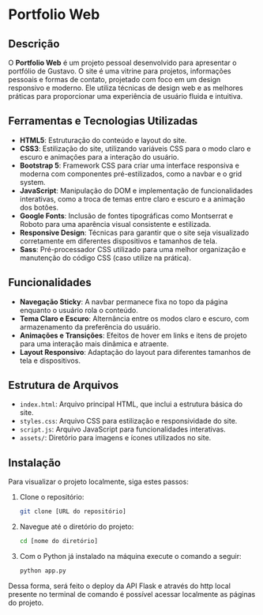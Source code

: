 # Portfolio Web

## Descrição

O **Portfolio Web** é um projeto pessoal desenvolvido para apresentar o portfólio de Gustavo. O site é uma vitrine para projetos, informações pessoais e formas de contato, projetado com foco em um design responsivo e moderno. Ele utiliza técnicas de design web e as melhores práticas para proporcionar uma experiência de usuário fluida e intuitiva.

## Ferramentas e Tecnologias Utilizadas

- **HTML5**: Estruturação do conteúdo e layout do site.
- **CSS3**: Estilização do site, utilizando variáveis CSS para o modo claro e escuro e animações para a interação do usuário.
- **Bootstrap 5**: Framework CSS para criar uma interface responsiva e moderna com componentes pré-estilizados, como a navbar e o grid system.
- **JavaScript**: Manipulação do DOM e implementação de funcionalidades interativas, como a troca de temas entre claro e escuro e a animação dos botões.
- **Google Fonts**: Inclusão de fontes tipográficas como Montserrat e Roboto para uma aparência visual consistente e estilizada.
- **Responsive Design**: Técnicas para garantir que o site seja visualizado corretamente em diferentes dispositivos e tamanhos de tela.
- **Sass**: Pré-processador CSS utilizado para uma melhor organização e manutenção do código CSS (caso utilize na prática).

## Funcionalidades

- **Navegação Sticky**: A navbar permanece fixa no topo da página enquanto o usuário rola o conteúdo.
- **Tema Claro e Escuro**: Alternância entre os modos claro e escuro, com armazenamento da preferência do usuário.
- **Animações e Transições**: Efeitos de hover em links e itens de projeto para uma interação mais dinâmica e atraente.
- **Layout Responsivo**: Adaptação do layout para diferentes tamanhos de tela e dispositivos.

## Estrutura de Arquivos

- `index.html`: Arquivo principal HTML, que inclui a estrutura básica do site.
- `styles.css`: Arquivo CSS para estilização e responsividade do site.
- `script.js`: Arquivo JavaScript para funcionalidades interativas.
- `assets/`: Diretório para imagens e ícones utilizados no site.

## Instalação

Para visualizar o projeto localmente, siga estes passos:

1. Clone o repositório:
   ```bash
   git clone [URL do repositório]

2. Navegue até o diretório do projeto:
   ```bash
   cd [nome do diretório]

3. Com o Python já instalado na máquina execute o comando a seguir:
   ```bash
   python app.py

Dessa forma, será feito o deploy da API Flask e através do http local presente no terminal de comando é possível acessar localmente as páginas do projeto.
